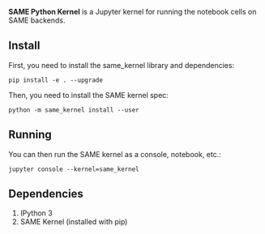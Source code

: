 **SAME Python Kernel** is a Jupyter kernel for running the notebook cells on SAME backends.

## Install

First, you need to install the same_kernel library and dependencies:

```shell
pip install -e . --upgrade
```

Then, you need to install the SAME kernel spec:

```shell
python -m same_kernel install --user
```

## Running

You can then run the SAME kernel as a console, notebook, etc.:

```shell
jupyter console --kernel=same_kernel
```

## Dependencies

1. IPython 3
2. SAME Kernel (installed with pip)
